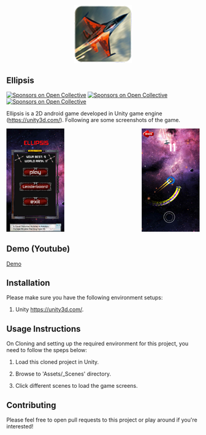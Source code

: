 <div align='center'>
  <img src="Assets/screenshots/thumbnail.png" width="30%"  title="Ellipsis - Menu">
</div>

## Ellipsis
[![Sponsors on Open Collective](https://img.shields.io/badge/license-MIT-brightgreen.svg?style=flat-square)](#sponsors)
[![Sponsors on Open Collective](https://img.shields.io/badge/unity-5.6-red.svg?style=flat-square)](#sponsors)
[![Sponsors on Open Collective](https://img.shields.io/badge/target%20platform-Android-brightgreen.svg?style=flat-square)](#sponsors)

Ellipsis is a 2D android game developed in Unity game engine (https://unity3d.com/). Following are some screenshots of the game.

<div width="110%">
  <img src="Assets/screenshots/scr2.png" width="30%"  title="Ellipsis - Menu">
 
  <img src="Assets/screenshots/sc1.png" width="30%" align="right" title="Ellipsis">
</div>


## Demo (Youtube)
<a href='https://www.youtube.com/watch?v=wi5GR3MCNpQ'>Demo</a>






             
## Installation
Please make sure you have the following environment setups:

1. Unity https://unity3d.com/.

## Usage Instructions
On Cloning and setting up the required environment for this project, you need to follow the speps below:

1. Load this cloned project in Unity.

2. Browse to 'Assets/_Scenes' directory.

3. Click different scenes to load the game screens.

## Contributing

Please feel free to open pull requests to this project or play around if you're interested!
